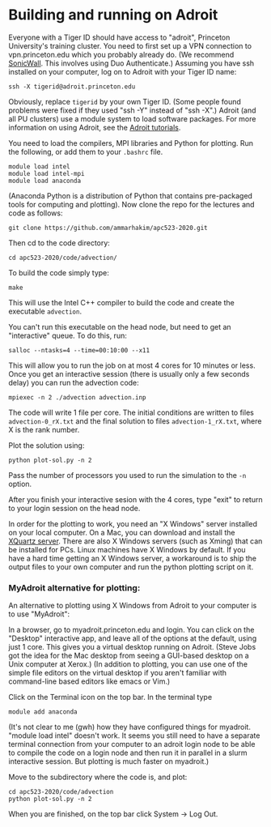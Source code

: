 # Building and running on Adroit

Everyone with a Tiger ID should have access to "adroit", Princeton
University's training cluster.  You need to first set up a VPN
connection to vpn.princeton.edu which you probably already do.
(We recommend 
[SonicWall](https://princeton.service-now.com/snap?sys_id=6023&id=kb_article).
This involves using Duo Authenticate.) Assuming you have ssh 
installed on your computer, log on to Adroit with your Tiger
ID name:

```
ssh -X tigerid@adroit.princeton.edu
```

Obviously, replace ```tigerid``` by your own Tiger ID. (Some people found
problems were fixed if they used "ssh -Y" instead of "ssh -X".)  Adroit (and all
PU clusters) use a module system to load software packages. For more
information on using Adroit, see the [Adroit
tutorials](https://researchcomputing.princeton.edu/computational-hardware/adroit/tutorials).


You need to load the compilers, MPI libraries and Python for
plotting. Run the following, or add them to your ```.bashrc``` file.

```
module load intel
module load intel-mpi
module load anaconda
```

(Anaconda Python is a distribution of Python that contains
pre-packaged tools for computing and plotting). Now clone the repo for
the lectures and code as follows:

```
git clone https://github.com/ammarhakim/apc523-2020.git
```

Then cd to the code directory:

```
cd apc523-2020/code/advection/
```

To build the code simply type:

```
make
```

This will use the Intel C++ compiler to build the code and create the
executable ```advection```.

You can't run this executable on the head node, but need to get an
"interactive" queue. To do this, run:

```
salloc --ntasks=4 --time=00:10:00 --x11
```

This will allow you to run the job on at most 4 cores for 10 minutes
or less. Once you get an interactive session (there is usually only 
a few seconds delay) you can run the advection code:

```
mpiexec -n 2 ./advection advection.inp
```

The code will write 1 file per core. The initial conditions are
written to files ```advection-0_rX.txt``` and the final solution to
files ```advection-1_rX.txt```, where X is the rank number.

Plot the solution using:

```
python plot-sol.py -n 2
```

Pass the number of processors you used to run the simulation to the
```-n``` option.

After you finish your interactive sesion with the 4 cores, type 
"exit" to return to your login session on the head node.

In order for the plotting to work, you need an "X Windows" server
installed on your local computer.  On a Mac, you can download and
install the [XQuartz
server](https://support.apple.com/en-us/HT201341).  There are also X
Windows servers (such as Xming) that can be installed for PCs. Linux
machines have X Windows by default. If you have a hard time getting an
X Windows server, a workaround is to ship the output files to your own
computer and run the python plotting script on it.


### MyAdroit alternative for plotting:

An alternative to plotting using X Windows from Adroit to your
computer is to use "MyAdroit":

In a browser, go to myadroit.princeton.edu and login.  You can click
on the "Desktop" interactive app, and leave all of the options at the
default, using just 1 core.  This gives you a virtual desktop running
on Adroit.  (Steve Jobs got the idea for the Mac desktop from seeing
a GUI-based desktop on a Unix computer at Xerox.)  (In addition to
plotting, you can use one of the simple file editors on the virtual
desktop if you aren't familiar with command-line based editors like
emacs or Vim.)

Click on the Terminal icon on the top bar.  In the terminal type

```
module add anaconda
```

(It's not clear to me (gwh) how they have configured things for myadroit.
"module load intel" doesn't work.  It seems you still need to have a
separate terminal connection from your computer to an adroit login
node to be able to compile the code on a login node and then run
it in parallel in a slurm interactive session.  But plotting is much
faster on myadroit.)

Move to the subdirectory where the code is, and plot:

```
cd apc523-2020/code/advection
python plot-sol.py -n 2
```

When you are finished, on the top bar click System -> Log Out.
